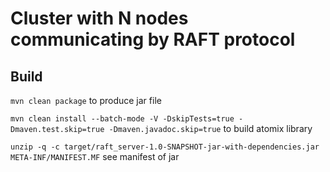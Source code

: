 
# Cluster with N nodes communicating by RAFT protocol

## Build
`mvn clean package` to produce jar file


`mvn clean install --batch-mode -V -DskipTests=true -Dmaven.test.skip=true -Dmaven.javadoc.skip=true` to build atomix library

`unzip -q -c target/raft_server-1.0-SNAPSHOT-jar-with-dependencies.jar META-INF/MANIFEST.MF` see manifest of jar
